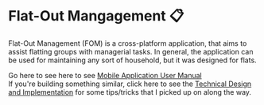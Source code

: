 # Flat-Out Mangagement 📋

Flat-Out Management (FOM) is a cross-platform application, that aims to assist flatting groups with managerial tasks. In general, the application can be used for maintaining any sort of household, but it was designed for flats.<br/>

Go here to see here to see [Mobile Application User Manual](https://github.com/HonsonCooky/Flat-Out-Management/wiki/User-Manual)<br/>
If you're building something similar, click here to see the [Technical Design and Implementation](https://github.com/HonsonCooky/Flat-Out-Management/wiki/Technical-Overview) for some tips/tricks that I picked up on along the way.
